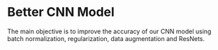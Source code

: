 # Better CNN Model

<p>The main objective is to improve the accuracy of our CNN model using batch normalization, regularization, data augmentation and ResNets.</p>